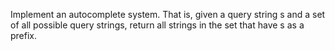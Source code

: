 Implement an autocomplete system. That is, given a query string s and a set of all possible query strings, return all strings in the set that have s as a prefix.
